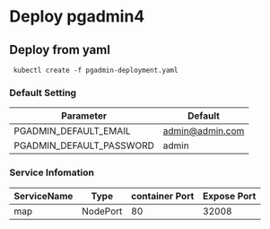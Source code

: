 # Deploy pgadmin4
 
## Deploy from yaml

```
 kubectl create -f pgadmin-deployment.yaml
```
### Default Setting

|Parameter|Default|
|-|-|
|PGADMIN_DEFAULT_EMAIL|admin@admin.com|
|PGADMIN_DEFAULT_PASSWORD|admin|

###  Service Infomation

|ServiceName|Type|container Port|Expose Port|
|-|-|-|-|
|map|NodePort|80|32008|